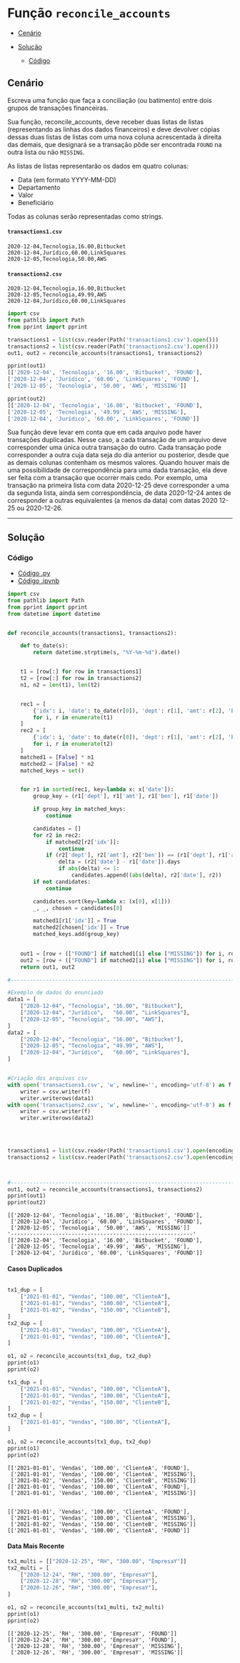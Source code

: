 # Função `reconcile_accounts`


- [Cenário](#cenário)

- [Solução](#solução)
    - [Código](#código)

## Cenário

Escreva uma função que faça a conciliação (ou batimento) entre dois grupos de transações financeiras.

Sua função, reconcile_accounts, deve receber duas listas de listas (representando as linhas dos dados financeiros) e deve devolver cópias dessas duas listas de 
listas com uma nova coluna acrescentada à direita das demais, que designará se a transação pôde ser encontrada `FOUND` na outra lista ou não `MISSING`.

As listas de listas representarão os dados em quatro colunas:

- Data (em formato YYYY-MM-DD)
- Departamento
- Valor
- Beneficiário

Todas as colunas serão representadas como strings.

#### `transactions1.csv`
```csv
2020-12-04,Tecnologia,16.00,Bitbucket
2020-12-04,Jurídico,60.00,LinkSquares
2020-12-05,Tecnologia,50.00,AWS
```

#### `transactions2.csv`
```csv
2020-12-04,Tecnologia,16.00,Bitbucket
2020-12-05,Tecnologia,49.99,AWS
2020-12-04,Jurídico,60.00,LinkSquares
```

```python
import csv
from pathlib import Path
from pprint import pprint

transactions1 = list(csv.reader(Path('transactions1.csv').open()))
transactions2 = list(csv.reader(Path('transactions2.csv').open()))
out1, out2 = reconcile_accounts(transactions1, transactions2)

pprint(out1)
[['2020-12-04', 'Tecnologia', '16.00', 'Bitbucket', 'FOUND'],
['2020-12-04', 'Jurídico', '60.00', 'LinkSquares', 'FOUND'],
['2020-12-05', 'Tecnologia', '50.00', 'AWS', 'MISSING']]

pprint(out2)
[['2020-12-04', 'Tecnologia', '16.00', 'Bitbucket', 'FOUND'],
['2020-12-05', 'Tecnologia', '49.99', 'AWS', 'MISSING'],
['2020-12-04', 'Jurídico', '60.00', 'LinkSquares', 'FOUND']]
```


 Sua função deve levar em conta que em cada arquivo pode haver transações duplicadas.
 Nesse caso, a cada transação de um arquivo deve corresponder uma única outra transação
 do outro.
 Cada transação pode corresponder a outra cuja data seja do dia anterior ou posterior, desde
 que as demais colunas contenham os mesmos valores. Quando houver mais de uma
 possibilidade de correspondência para uma dada transação, ela deve ser feita com a
 transação que ocorrer mais cedo. Por exemplo, uma transação na primeira lista com data
 2020-12-25 deve corresponder a uma da segunda lista, ainda sem correspondência, de data
 2020-12-24 antes de corresponder a outras equivalentes (a menos da data) com datas 2020
12-25 ou 2020-12-26.

--- 

## Solução

### Código

- [Código .py](reconcile_accounts.py)
- [Código .ipynb](reconcile_accounts.ipynb)

``` python
import csv
from pathlib import Path
from pprint import pprint
from datetime import datetime


def reconcile_accounts(transactions1, transactions2):

    def to_date(s):
        return datetime.strptime(s, "%Y-%m-%d").date()


    t1 = [row[:] for row in transactions1]
    t2 = [row[:] for row in transactions2]
    n1, n2 = len(t1), len(t2)


    rec1 = [
        {'idx': i, 'date': to_date(r[0]), 'dept': r[1], 'amt': r[2], 'ben': r[3]}
        for i, r in enumerate(t1)
    ]
    rec2 = [
        {'idx': i, 'date': to_date(r[0]), 'dept': r[1], 'amt': r[2], 'ben': r[3]}
        for i, r in enumerate(t2)
    ]
    matched1 = [False] * n1
    matched2 = [False] * n2
    matched_keys = set()  


    for r1 in sorted(rec1, key=lambda x: x['date']):
        group_key = (r1['dept'], r1['amt'], r1['ben'], r1['date'])

        if group_key in matched_keys:
            continue

        candidates = []
        for r2 in rec2:
            if matched2[r2['idx']]:
                continue
            if (r2['dept'], r2['amt'], r2['ben']) == (r1['dept'], r1['amt'], r1['ben']):
                delta = (r2['date'] - r1['date']).days
                if abs(delta) <= 1:
                    candidates.append((abs(delta), r2['date'], r2))
        if not candidates:
            continue

        candidates.sort(key=lambda x: (x[0], x[1]))
        _, _, chosen = candidates[0]

        matched1[r1['idx']] = True
        matched2[chosen['idx']] = True
        matched_keys.add(group_key)

  
    out1 = [row + (["FOUND"] if matched1[i] else ["MISSING"]) for i, row in enumerate(t1)]
    out2 = [row + (["FOUND"] if matched2[i] else ["MISSING"]) for i, row in enumerate(t2)]
    return out1, out2

#------------------------------------------------------------------------------------------------------------------------

#Exemplo de dados do enunciado
data1 = [
    ["2020-12-04", "Tecnologia", "16.00", "Bitbucket"],
    ["2020-12-04", "Jurídico",   "60.00", "LinkSquares"],
    ["2020-12-05", "Tecnologia", "50.00", "AWS"],
]
data2 = [
    ["2020-12-04", "Tecnologia", "16.00", "Bitbucket"],
    ["2020-12-05", "Tecnologia", "49.99", "AWS"],
    ["2020-12-04", "Jurídico",   "60.00", "LinkSquares"],
]


#Criação dos arquivos csv
with open('transactions1.csv', 'w', newline='', encoding='utf-8') as f:
    writer = csv.writer(f)
    writer.writerows(data1)
with open('transactions2.csv', 'w', newline='', encoding='utf-8') as f:
    writer = csv.writer(f)
    writer.writerows(data2)
    
    


transactions1 = list(csv.reader(Path('transactions1.csv').open(encoding='utf-8')))
transactions2 = list(csv.reader(Path('transactions2.csv').open(encoding='utf-8')))



#------------------------------------------------------------------------------------------
out1, out2 = reconcile_accounts(transactions1, transactions2)
pprint(out1)
pprint(out2)
```
```
[['2020-12-04', 'Tecnologia', '16.00', 'Bitbucket', 'FOUND'],
 ['2020-12-04', 'Jurídico', '60.00', 'LinkSquares', 'FOUND'],
 ['2020-12-05', 'Tecnologia', '50.00', 'AWS', 'MISSING']]
'---------------------------------------------------------'
[['2020-12-04', 'Tecnologia', '16.00', 'Bitbucket', 'FOUND'],
 ['2020-12-05', 'Tecnologia', '49.99', 'AWS', 'MISSING'],
 ['2020-12-04', 'Jurídico', '60.00', 'LinkSquares', 'FOUND']]
```



#### Casos Duplicados
``` python

tx1_dup = [
    ["2021-01-01", "Vendas", "100.00", "ClienteA"],
    ["2021-01-01", "Vendas", "100.00", "ClienteA"],  
    ["2021-01-02", "Vendas", "150.00", "ClienteB"],
]
tx2_dup = [
    ["2021-01-01", "Vendas", "100.00", "ClienteA"],
    ["2021-01-01", "Vendas", "100.00", "ClienteA"],
]

o1, o2 = reconcile_accounts(tx1_dup, tx2_dup)
pprint(o1)
pprint(o2)

```

``` python
tx1_dup = [
    ["2021-01-01", "Vendas", "100.00", "ClienteA"],
    ["2021-01-01", "Vendas", "100.00", "ClienteA"],  
    ["2021-01-02", "Vendas", "150.00", "ClienteB"],
]
tx2_dup = [
    ["2021-01-01", "Vendas", "100.00", "ClienteA"],
]

o1, o2 = reconcile_accounts(tx1_dup, tx2_dup)
pprint(o1)
pprint(o2)
```

```
[['2021-01-01', 'Vendas', '100.00', 'ClienteA', 'FOUND'],
 ['2021-01-01', 'Vendas', '100.00', 'ClienteA', 'MISSING'],
 ['2021-01-02', 'Vendas', '150.00', 'ClienteB', 'MISSING']]
[['2021-01-01', 'Vendas', '100.00', 'ClienteA', 'FOUND'],
 ['2021-01-01', 'Vendas', '100.00', 'ClienteA', 'MISSING']]


[['2021-01-01', 'Vendas', '100.00', 'ClienteA', 'FOUND'],
 ['2021-01-01', 'Vendas', '100.00', 'ClienteA', 'MISSING'],
 ['2021-01-02', 'Vendas', '150.00', 'ClienteB', 'MISSING']]
[['2021-01-01', 'Vendas', '100.00', 'ClienteA', 'FOUND']]
```


#### Data Mais Recente
``` python
tx1_multi = [["2020-12-25", "RH", "300.00", "EmpresaY"]]
tx2_multi = [
    ["2020-12-24", "RH", "300.00", "EmpresaY"],  
    ["2020-12-28", "RH", "300.00", "EmpresaY"],  
    ["2020-12-26", "RH", "300.00", "EmpresaY"],  
]

o1, o2 = reconcile_accounts(tx1_multi, tx2_multi)
pprint(o1)
pprint(o2)
```

```
[['2020-12-25', 'RH', '300.00', 'EmpresaY', 'FOUND']]
[['2020-12-24', 'RH', '300.00', 'EmpresaY', 'FOUND'],
 ['2020-12-28', 'RH', '300.00', 'EmpresaY', 'MISSING'],
 ['2020-12-26', 'RH', '300.00', 'EmpresaY', 'MISSING']]
```